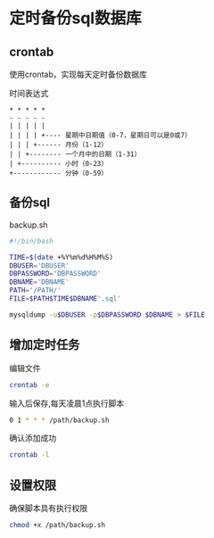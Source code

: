 # 定时备份sql数据库

## crontab

使用crontab，实现每天定时备份数据库

时间表达式

```
* * * * *
- - - - -
| | | | |
| | | | +---- 星期中日期值（0-7，星期日可以是0或7）
| | | +------ 月份（1-12）
| | +-------- 一个月中的日期（1-31）
| +---------- 小时（0-23）
+------------ 分钟（0-59）
```

## 备份sql

backup.sh

```sh
#!/bin/bash

TIME=$(date +%Y%m%d%H%M%S)
DBUSER='DBUSER'
DBPASSWORD='DBPASSWORD'
DBNAME='DBNAME'
PATH='/PATH/'
FILE=$PATH$TIME$DBNAME'.sql'

mysqldump -u$DBUSER -p$DBPASSWORD $DBNAME > $FILE

```

## 增加定时任务

编辑文件

```sh
crontab -e
```

输入后保存,每天凌晨1点执行脚本

```sh
0 1 * * * /path/backup.sh
```

确认添加成功

```sh
crontab -l
```

## 设置权限

确保脚本具有执行权限

```sh
chmod +x /path/backup.sh
```
